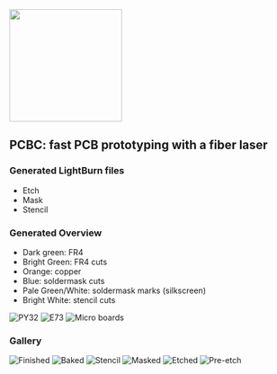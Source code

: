 <img src="doc/gallery/logo.png" width="200"/>

## PCBC: fast PCB prototyping with a fiber laser

### Generated LightBurn files

* Etch
* Mask
* Stencil

### Generated Overview

* Dark green: FR4
* Bright Green: FR4 cuts
* Orange: copper
* Blue: soldermask cuts
* Pale Green/White: soldermask marks (silkscreen)
* Bright White: stencil cuts

![PY32](doc/gallery/py32/overview.png)
![E73](doc/gallery/e73/overview.png)
![Micro boards](doc/gallery/resistors.png)

### Gallery

![Finished](doc/gallery/e73/finished.jpg)
![Baked](doc/gallery/e73/baked.jpg)
![Stencil](doc/gallery/e73/stencil.jpg)
![Masked](doc/gallery/e73/masked.jpg)
![Etched](doc/gallery/e73/etched.jpg)
![Pre-etch](doc/gallery/e73/pre-etch.jpg)

